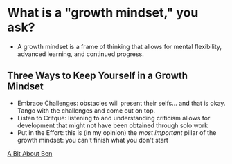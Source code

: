 # What is a "growth mindset," you ask?

* A growth mindset is a frame of thinking that allows for mental flexibility, advanced learning, and continued progress. 

## Three Ways to Keep Yourself in a Growth Mindset

* Embrace Challenges: obstacles will present their selfs... and that is okay. Tango with the challenges and come out on top.
* Listen to Critque: listening to and understanding criticism allows for development that might not have been obtained through solo work
* Put in the Effort: this is (in my opinion) the _most important_ pillar of the growth mindset: you can't finish what you don't start






[A Bit About Ben](./aboutme)


